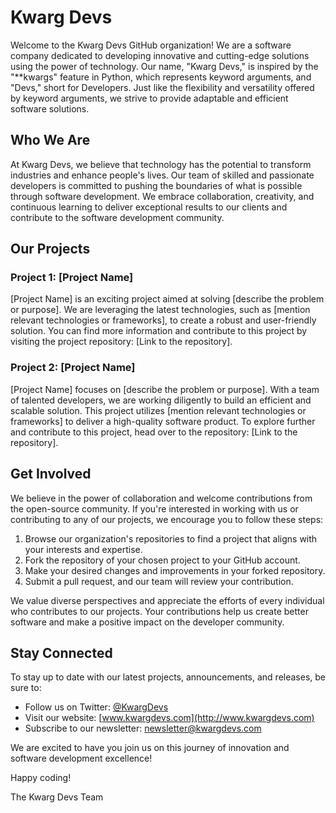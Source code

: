 # Kwarg Devs

Welcome to the Kwarg Devs GitHub organization! We are a software company dedicated to developing innovative and cutting-edge solutions using the power of technology. Our name, "Kwarg Devs," is inspired by the "**kwargs" feature in Python, which represents keyword arguments, and "Devs," short for Developers. Just like the flexibility and versatility offered by keyword arguments, we strive to provide adaptable and efficient software solutions.

## Who We Are

At Kwarg Devs, we believe that technology has the potential to transform industries and enhance people's lives. Our team of skilled and passionate developers is committed to pushing the boundaries of what is possible through software development. We embrace collaboration, creativity, and continuous learning to deliver exceptional results to our clients and contribute to the software development community.

## Our Projects

### Project 1: [Project Name]

[Project Name] is an exciting project aimed at solving [describe the problem or purpose]. We are leveraging the latest technologies, such as [mention relevant technologies or frameworks], to create a robust and user-friendly solution. You can find more information and contribute to this project by visiting the project repository: [Link to the repository].

### Project 2: [Project Name]

[Project Name] focuses on [describe the problem or purpose]. With a team of talented developers, we are working diligently to build an efficient and scalable solution. This project utilizes [mention relevant technologies or frameworks] to deliver a high-quality software product. To explore further and contribute to this project, head over to the repository: [Link to the repository].

## Get Involved

We believe in the power of collaboration and welcome contributions from the open-source community. If you're interested in working with us or contributing to any of our projects, we encourage you to follow these steps:

1. Browse our organization's repositories to find a project that aligns with your interests and expertise.
2. Fork the repository of your chosen project to your GitHub account.
3. Make your desired changes and improvements in your forked repository.
4. Submit a pull request, and our team will review your contribution.

We value diverse perspectives and appreciate the efforts of every individual who contributes to our projects. Your contributions help us create better software and make a positive impact on the developer community.

## Stay Connected

To stay up to date with our latest projects, announcements, and releases, be sure to:

- Follow us on Twitter: [@KwargDevs](https://twitter.com/KwargDevs)
- Visit our website: [www.kwargdevs.com](http://www.kwargdevs.com)
- Subscribe to our newsletter: [newsletter@kwargdevs.com](mailto:kwargdevs@gmail.com)

We are excited to have you join us on this journey of innovation and software development excellence!

Happy coding!

The Kwarg Devs Team
